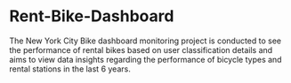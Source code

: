 # Rent-Bike-Dashboard
The New York City Bike dashboard monitoring project is conducted to see the performance of rental bikes based on user classification details and aims to view data insights regarding the performance of bicycle types and rental stations in the last 6 years.
